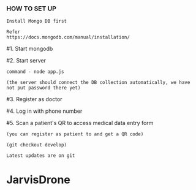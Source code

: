 ### HOW TO SET UP

	Install Mongo DB first

	Refer
	https://docs.mongodb.com/manual/installation/


#1. Start mongodb

#2. Start server

 	command - node app.js

	(the server should connect the DB collection automatically, we have not put password there yet)

#3. Register as doctor

#4. Log in with phone number

#5. Scan a patient's QR to access medical data entry form

	(you can register as patient to and get a QR code)

	(git checkout develop)

	Latest updates are on git
# JarvisDrone
